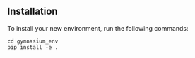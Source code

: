 ## Installation

To install your new environment, run the following commands:

```{shell}
cd gymnasium_env
pip install -e .
```

